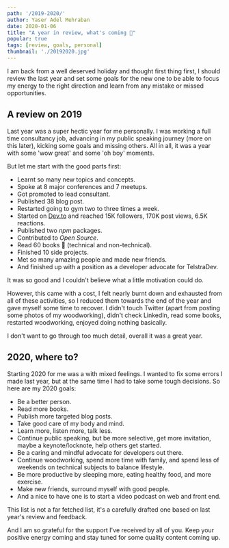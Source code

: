 ```yaml
---
path: '/2019-2020/'
author: Yaser Adel Mehraban
date: 2020-01-06
title: "A year in review, what's coming 📆"
popular: true
tags: [review, goals, personal]
thumbnail: './20192020.jpg'
---
```

 
I am back from a well deserved holiday and thought first thing first, I should review the last year and set some goals for the new one to be able to focus my energy to the right direction and learn from any mistake or missed opportunities.

<!--more-->

## A review on 2019

Last year was a super hectic year for me personally. I was working a full time consultancy job, advancing in my public speaking journey (more on this later), kicking some goals and missing others. All in all, it was a year with some 'wow great' and some 'oh boy' moments.

But let me start with the good parts first:

* Learnt so many new topics and concepts.
* Spoke at 8 major conferences and 7 meetups.
* Got promoted to lead consultant.
* Published 38 blog post.
* Restarted going to gym two to three times a week.
* Started on [Dev.to](https://dev.to) and reached 15K followers, 170K post views, 6.5K reactions.
* Published two _npm_ packages.
* Contributed to _Open Source_.
* Read 60 books 🤯 (technical and non-technical).
* Finished 10 side projects.
* Met so many amazing people and made new friends.
* And finished up with a position as a developer advocate for TelstraDev.

It was so good and I couldn't believe what a little motivation could do.

However, this came with a cost, I felt nearly burnt down and exhausted from all of these activities, so I reduced them towards the end of the year and gave myself some time to recover. I didn't touch Twitter (apart from posting some photos of my woodworking), didn't check LinkedIn, read some books, restarted woodworking, enjoyed doing nothing basically.

I don't want to go through too much detail, overall it was a great year.

## 2020, where to?

Starting 2020 for me was a with mixed feelings. I wanted to fix some errors I made last year, but at the same time I had to take some tough decisions. So here are my 2020 goals:

* Be a better person.
* Read more books.
* Publish more targeted blog posts.
* Take good care of my body and mind.
* Learn more, listen more, talk less.
* Continue public speaking, but be more selective, get more invitation, maybe a keynote/locknote, help others get started.
* Be a caring and mindful advocate for developers out there.
* Continue woodworking, spend more time with family, and spend less of weekends on technical subjects to balance lifestyle.
* Be more productive by sleeping more, eating healthy food, and more exercise.
* Make new friends, surround myself with good people.
* And a nice to have one is to start a video podcast on web and front end.

This list is not a far fetched list, it's a carefully drafted one based on last year's review and feedback.

And I am so grateful for the support I've received by all of you. Keep your positive energy coming and stay tuned for some quality content coming up.